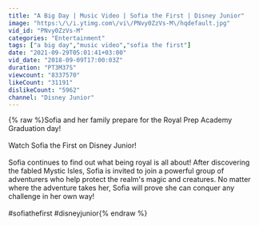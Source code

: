 ```yaml
---
title: "A Big Day | Music Video | Sofia the First | Disney Junior"
image: "https:\/\/i.ytimg.com\/vi\/PNvy0ZzVs-M\/hqdefault.jpg"
vid_id: "PNvy0ZzVs-M"
categories: "Entertainment"
tags: ["a big day","music video","sofia the first"]
date: "2021-09-29T05:01:41+03:00"
vid_date: "2018-09-09T17:00:03Z"
duration: "PT3M37S"
viewcount: "8337570"
likeCount: "31191"
dislikeCount: "5962"
channel: "Disney Junior"
---
```

{% raw %}Sofia and her family prepare for the Royal Prep Academy Graduation day!<br /><br />Watch Sofia the First on Disney Junior!<br /><br />Sofia continues to find out what being royal is all about! After discovering the fabled Mystic Isles, Sofia is invited to join a powerful group of adventurers who help protect the realm's magic and creatures. No matter where the adventure takes her, Sofia will prove she can conquer any challenge in her own way!<br /><br />#sofiathefirst #disneyjunior{% endraw %}
